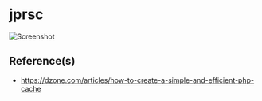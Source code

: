 # jprsc

  ![Screenshot](https://user-images.githubusercontent.com/16730413/174475854-7ae9cf25-1786-4454-9afe-76d67913ab6c.png)

## Reference(s)
- https://dzone.com/articles/how-to-create-a-simple-and-efficient-php-cache
